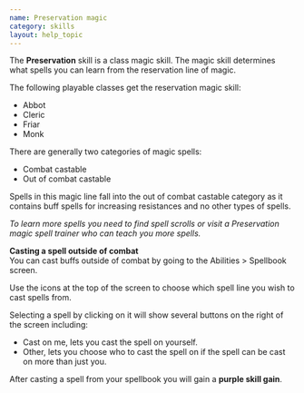 ```yaml
---
name: Preservation magic
category: skills
layout: help_topic
---
```

The **Preservation** skill is a class magic skill. The magic skill determines what spells you can learn from the reservation line of magic.

The following playable classes get the reservation magic skill:

*   Abbot
*   Cleric
*   Friar
*   Monk

There are generally two categories of magic spells:

*   Combat castable
*   Out of combat castable

Spells in this magic line fall into the out of combat castable category as it contains buff spells for increasing resistances and no other types of spells.

_To learn more spells you need to find spell scrolls or visit a Preservation magic spell trainer who can teach you more spells._  

**Casting a spell outside of combat**  
You can cast buffs outside of combat by going to the Abilities > Spellbook screen.

Use the icons at the top of the screen to choose which spell line you wish to cast spells from. 

Selecting a spell by clicking on it will show several buttons on the right of the screen including:

*   Cast on me, lets you cast the spell on yourself.
*   Other, lets you choose who to cast the spell on if the spell can be cast on more than just you.

After casting a spell from your spellbook you will gain a **purple skill gain**.